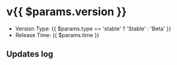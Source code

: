 # v{{ $params.version }}

- Version Type: {{ $params.type == 'stable' ? 'Stable' : 'Beta' }}
- Release Time: {{ $params.time }}

## Updates log

<!-- @content -->
